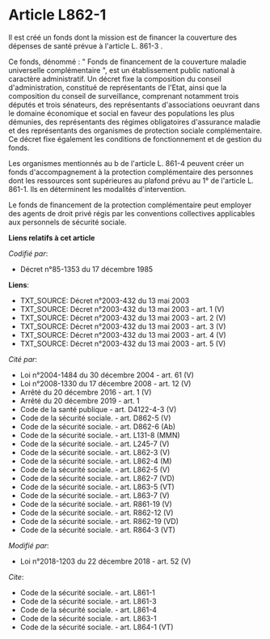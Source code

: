 # Article L862-1

Il est créé un fonds dont la mission est de financer la couverture des dépenses de santé prévue à l'article L. 861-3 .

Ce fonds, dénommé : " Fonds de financement de la couverture maladie universelle complémentaire ", est un établissement public
national à caractère administratif. Un décret fixe la composition du conseil d'administration, constitué de représentants de
l'Etat, ainsi que la composition du conseil de surveillance, comprenant notamment trois députés et trois sénateurs, des
représentants d'associations oeuvrant dans le domaine économique et social en faveur des populations les plus démunies, des
représentants des régimes obligatoires d'assurance maladie et des représentants des organismes de protection sociale
complémentaire. Ce décret fixe également les conditions de fonctionnement et de gestion du fonds.

Les organismes mentionnés au b de l'article L. 861-4 peuvent créer un fonds d'accompagnement à la protection complémentaire
des personnes dont les ressources sont supérieures au plafond prévu au 1° de l'article L. 861-1. Ils en déterminent les
modalités d'intervention.

Le fonds de financement de la protection complémentaire peut employer des agents de droit privé régis par les conventions
collectives applicables aux personnels de sécurité sociale.

**Liens relatifs à cet article**

_Codifié par_:

  - Décret n°85-1353 du 17 décembre 1985

**Liens**:

  - TXT_SOURCE: Décret n°2003-432 du 13 mai 2003
  - TXT_SOURCE: Décret n°2003-432 du 13 mai 2003 - art. 1 (V)
  - TXT_SOURCE: Décret n°2003-432 du 13 mai 2003 - art. 2 (V)
  - TXT_SOURCE: Décret n°2003-432 du 13 mai 2003 - art. 3 (V)
  - TXT_SOURCE: Décret n°2003-432 du 13 mai 2003 - art. 4 (V)
  - TXT_SOURCE: Décret n°2003-432 du 13 mai 2003 - art. 5 (V)

_Cité par_:

  - Loi n°2004-1484 du 30 décembre 2004 - art. 61 (V)
  - Loi n°2008-1330 du 17 décembre 2008 - art. 12 (V)
  - Arrêté du 20 décembre 2016 - art. 1 (V)
  - Arrêté du 20 décembre 2019 - art. 1
  - Code de la santé publique - art. D4122-4-3 (V)
  - Code de la sécurité sociale. - art. D862-5 (V)
  - Code de la sécurité sociale. - art. D862-6 (Ab)
  - Code de la sécurité sociale. - art. L131-8 (MMN)
  - Code de la sécurité sociale. - art. L245-7 (V)
  - Code de la sécurité sociale. - art. L862-3 (V)
  - Code de la sécurité sociale. - art. L862-4 (M)
  - Code de la sécurité sociale. - art. L862-5 (V)
  - Code de la sécurité sociale. - art. L862-7 (VD)
  - Code de la sécurité sociale. - art. L863-5 (VT)
  - Code de la sécurité sociale. - art. L863-7 (V)
  - Code de la sécurité sociale. - art. R861-19 (V)
  - Code de la sécurité sociale. - art. R862-12 (V)
  - Code de la sécurité sociale. - art. R862-19 (VD)
  - Code de la sécurité sociale. - art. R864-3 (VT)

_Modifié par_:

  - Loi n°2018-1203 du 22 décembre 2018 - art. 52 (V)

_Cite_:

  - Code de la sécurité sociale. - art. L861-1
  - Code de la sécurité sociale. - art. L861-3
  - Code de la sécurité sociale. - art. L861-4
  - Code de la sécurité sociale. - art. L863-1
  - Code de la sécurité sociale. - art. L864-1 (VT)
